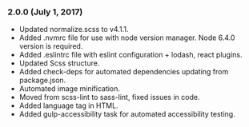 ### 2.0.0 (July 1, 2017)

* Updated normalize.scss to v4.1.1.
* Added .nvmrc file for use with node version manager. Node 6.4.0 version is required.
* Added .eslintrc file with eslint configuration + lodash, react plugins.
* Updated Scss structure.
* Added check-deps for automated dependencies updating from package.json.
* Automated image minification.
* Moved from scss-lint to sass-lint, fixed issues in code.
* Added language tag in HTML.
* Added gulp-accessibility task for automated accessibility testing.

